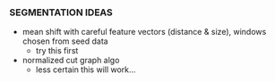 ### SEGMENTATION IDEAS

- mean shift with careful feature vectors (distance & size), windows chosen from seed data
	- try this first
- normalized cut graph algo
	- less certain this will work...